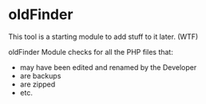 # oldFinder
This tool is a starting module to add stuff to it later. (WTF)

oldFinder Module checks for all the PHP files that:
* may have been edited and renamed by the Developer
* are backups
* are zipped
* etc.


